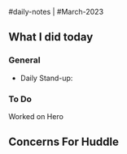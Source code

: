 #daily-notes | #March-2023

## What I did today


### General

- Daily Stand-up: 

### To Do

Worked on Hero


## Concerns For Huddle

